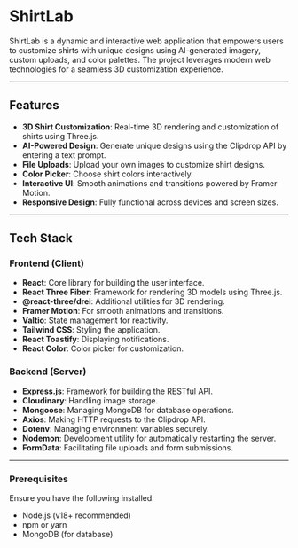 # ShirtLab

ShirtLab is a dynamic and interactive web application that empowers users to customize shirts with unique designs using AI-generated imagery, custom uploads, and color palettes. The project leverages modern web technologies for a seamless 3D customization experience.

---

## Features

- **3D Shirt Customization**: Real-time 3D rendering and customization of shirts using Three.js.
- **AI-Powered Design**: Generate unique designs using the Clipdrop API by entering a text prompt.
- **File Uploads**: Upload your own images to customize shirt designs.
- **Color Picker**: Choose shirt colors interactively.
- **Interactive UI**: Smooth animations and transitions powered by Framer Motion.
- **Responsive Design**: Fully functional across devices and screen sizes.

---

## Tech Stack

### Frontend (Client)
- **React**: Core library for building the user interface.
- **React Three Fiber**: Framework for rendering 3D models using Three.js.
- **@react-three/drei**: Additional utilities for 3D rendering.
- **Framer Motion**: For smooth animations and transitions.
- **Valtio**: State management for reactivity.
- **Tailwind CSS**: Styling the application.
- **React Toastify**: Displaying notifications.
- **React Color**: Color picker for customization.

### Backend (Server)
- **Express.js**: Framework for building the RESTful API.
- **Cloudinary**: Handling image storage.
- **Mongoose**: Managing MongoDB for database operations.
- **Axios**: Making HTTP requests to the Clipdrop API.
- **Dotenv**: Managing environment variables securely.
- **Nodemon**: Development utility for automatically restarting the server.
- **FormData**: Facilitating file uploads and form submissions.

---

### Prerequisites
Ensure you have the following installed:
- Node.js (v18+ recommended)
- npm or yarn
- MongoDB (for database)

